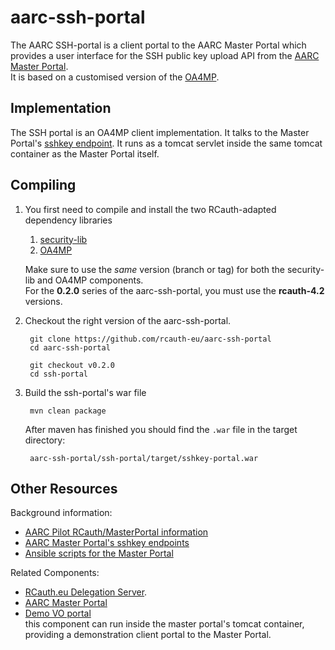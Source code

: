 # aarc-ssh-portal
The AARC SSH-portal is a client portal to the AARC Master Portal which provides
a user interface for the SSH public key upload API from the
[AARC Master Portal](http://github.com/rcauth-eu/aarc-master-portal).  
It is based on a customised version of the
[OA4MP](https://github.com/rcauth-eu/OA4MP).

## Implementation
The SSH portal is an OA4MP client implementation. It talks to the 
Master Portal's [sshkey endpoint](https://wiki.nikhef.nl/grid/Master_Portal_sshkey_endpoint).
It runs as a tomcat servlet inside the same tomcat container as the Master Portal itself.

## Compiling

1. You first need to compile and install the two RCauth-adapted dependency
   libraries 
    1. [security-lib](https://github.com/rcauth-eu/security-lib)
    2. [OA4MP](https://github.com/rcauth-eu/OA4MP)
   
   Make sure to use the _same_ version (branch or tag) for both the
   security-lib and OA4MP components.  
   For the **0.2.0** series of the aarc-ssh-portal, you must use the
   **rcauth-4.2** versions.
   
2. Checkout the right version of the aarc-ssh-portal.

        git clone https://github.com/rcauth-eu/aarc-ssh-portal
        cd aarc-ssh-portal

        git checkout v0.2.0
        cd ssh-portal

3. Build the ssh-portal's war file

        mvn clean package

   After maven has finished you should find the `.war` file in the target
   directory:

        aarc-ssh-portal/ssh-portal/target/sshkey-portal.war

## Other Resources

Background information:
* [AARC Pilot RCauth/MasterPortal information](https://wiki.nikhef.nl/grid/AARC_Pilot)
* [AARC Master Portal's sshkey endpoints](https://wiki.nikhef.nl/grid/Master_Portal_sshkey_endpoint)
* [Ansible scripts for the Master Portal](https://github.com/rcauth-eu/aarc-ansible-master-portal)

Related Components:
* [RCauth.eu Delegation Server](https://github.com/rcauth-eu/aarc-delegation-server).
* [AARC Master Portal](https://github.com/rcauth-eu/aarc-master-portal)  
* [Demo VO portal](https://github.com/rcauth-eu/aarc-vo-portal)  
  this component can run inside the master portal's tomcat container,
  providing a demonstration client portal to the Master Portal.

